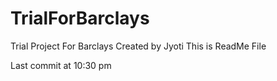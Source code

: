 # TrialForBarclays
Trial Project For Barclays Created by Jyoti
This is ReadMe File

Last commit at 10:30 pm
